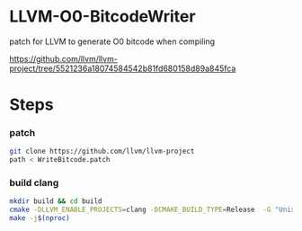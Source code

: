 # LLVM-O0-BitcodeWriter
patch for LLVM to generate O0 bitcode when compiling

https://github.com/llvm/llvm-project/tree/5521236a18074584542b81fd680158d89a845fca

# Steps

### patch
```bash
git clone https://github.com/llvm/llvm-project
path < WriteBitcode.patch
```

### build clang
```bash
mkdir build && cd build
cmake -DLLVM_ENABLE_PROJECTS=clang -DCMAKE_BUILD_TYPE=Release  -G "Unix Makefiles" ../llvm
make -j$(nproc)
```
